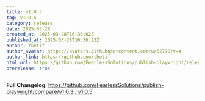 ```yaml
---
title: v1.0.5
tag: v1.0.5
category: release
date: 2025-03-28
created_at: 2025-03-28T16:36:02Z
published_at: 2025-03-28T16:36:22Z
author: thetif
author_avatar: https://avatars.githubusercontent.com/u/62778?v=4
author_link: https://github.com/thetif
html_url: https://github.com/FearlessSolutions/publish-playwright/releases/tag/v1.0.5
prerelease: true
---
```


**Full Changelog**: https://github.com/FearlessSolutions/publish-playwright/compare/v1.0.3...v1.0.5

